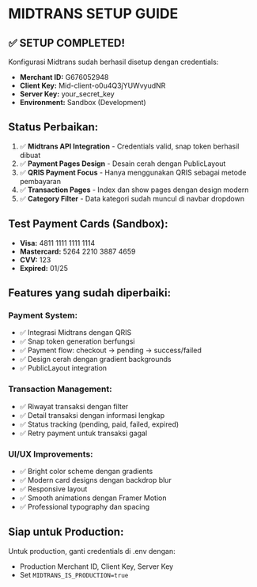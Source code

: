 # MIDTRANS SETUP GUIDE

## ✅ SETUP COMPLETED!

Konfigurasi Midtrans sudah berhasil disetup dengan credentials:
- **Merchant ID:** G676052948
- **Client Key:** Mid-client-o0u4Q3jYUWvyudNR  
- **Server Key:** your_secret_key
- **Environment:** Sandbox (Development)

## Status Perbaikan:

1. ✅ **Midtrans API Integration** - Credentials valid, snap token berhasil dibuat
2. ✅ **Payment Pages Design** - Desain cerah dengan PublicLayout
3. ✅ **QRIS Payment Focus** - Hanya menggunakan QRIS sebagai metode pembayaran
4. ✅ **Transaction Pages** - Index dan show pages dengan design modern
5. ✅ **Category Filter** - Data kategori sudah muncul di navbar dropdown

## Test Payment Cards (Sandbox):
- **Visa:** 4811 1111 1111 1114
- **Mastercard:** 5264 2210 3887 4659
- **CVV:** 123
- **Expired:** 01/25

## Features yang sudah diperbaiki:

### Payment System:
- ✅ Integrasi Midtrans dengan QRIS
- ✅ Snap token generation berfungsi
- ✅ Payment flow: checkout → pending → success/failed
- ✅ Design cerah dengan gradient backgrounds
- ✅ PublicLayout integration

### Transaction Management:
- ✅ Riwayat transaksi dengan filter
- ✅ Detail transaksi dengan informasi lengkap
- ✅ Status tracking (pending, paid, failed, expired)
- ✅ Retry payment untuk transaksi gagal

### UI/UX Improvements:
- ✅ Bright color scheme dengan gradients
- ✅ Modern card designs dengan backdrop blur
- ✅ Responsive layout
- ✅ Smooth animations dengan Framer Motion
- ✅ Professional typography dan spacing

## Siap untuk Production:
Untuk production, ganti credentials di .env dengan:
- Production Merchant ID, Client Key, Server Key
- Set `MIDTRANS_IS_PRODUCTION=true`
